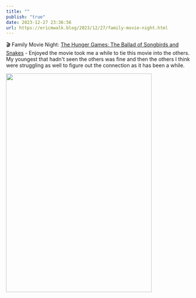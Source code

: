 ```yaml
---
title: ""
publish: "true"
date: 2023-12-27 23:36:56
url: https://ericmwalk.blog/2023/12/27/family-movie-night.html
---
```

🎬 Family Movie Night: [The Hunger Games: The Ballad of Songbirds and Snakes](https://www.imdb.com/title/tt10545296/) - Enjoyed the movie took me a while to tie this movie into the others.  My youngest that hadn't seen the others was fine and then the others I think were struggling as well to figure out the connection as it has been a while.



<img src="uploads/2023/611a040f1e.jpeg" width="399" height="600" alt="">